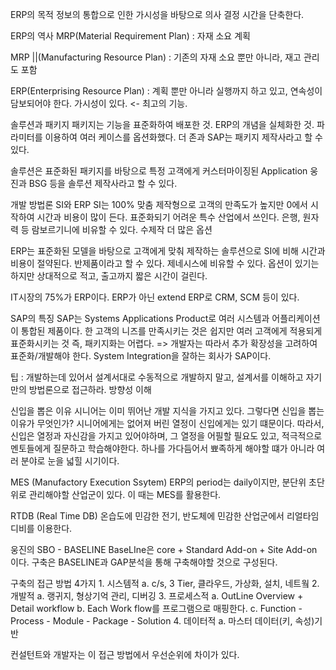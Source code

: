 ERP의 목적
정보의 통합으로 인한 가시성을 바탕으로 의사 결정 시간을 단축한다.

ERP의 역사
MRP(Material Requirement Plan) : 자재 소요 계획

MRP ||(Manufacturing Resource Plan) : 기존의 자재 소요 뿐만 아니라, 재고 관리도 포함

ERP(Enterprising Resource Plan) : 계획 뿐만 아니라 실행까지 하고 있고, 연속성이 담보되어야 한다.
가시성이 있다. <- 최고의 기능.

솔루션과 패키지
패키지는 기능을 표준화하여 배포한 것. ERP의 개념을 실체화한 것. 파라미터를 이용하여 여러 케이스를 옵션화했다. 더 존과 SAP는 패키지 제작사라고 할 수 있다.

솔루션은 표준화된 패키지를 바탕으로 특정 고객에게 커스터마이징된 Application
웅진과 BSG 등을 솔루션 제작사라고 할 수 있다.

개발 방법론 SI와 ERP
SI는 100% 맞춤 제작형으로 고객의 만족도가 높지만 0에서 시작하여 시간과 비용이 많이 든다.
표준화되기 어려운 특수 산업에서 쓰인다. 은행, 원자력 등
람보르기니에 비유할 수 있다. 수제작  더 많은 옵션

ERP는 표준화된 모델을 바탕으로 고객에게 맞춰 제작하는 솔루션으로 SI에 비해 시간과 비용이 절약된다.
반제품이라고 할 수 있다. 
제네시스에 비유할 수 있다. 옵션이 있기는 하지만 상대적으로 적고, 출고까지 짧은 시간이 걸린다.

IT시장의 75%가 ERP이다.
ERP가 아닌 extend ERP로 CRM, SCM 등이 있다.

SAP의 특징
SAP는 Systems Applications Product로 여러 시스템과 어플리케이션이 통합된 제품이다.
한 고객의 니즈를 만족시키는 것은 쉽지만 여러 고객에게 적용되게 표준화시키는 것 즉, 패키지화는 어렵다. => 개발자는 따라서 추가 확장성을 고려하여 표준화/개발해야 한다.
System Integration을 잘하는 회사가 SAP이다.

팁 : 개발하는데 있어서 설계서대로 수동적으로 개발하지 말고, 설계서를 이해하고 자기만의 방법론으로 접근하라. 방향성 이해

신입을 뽑은 이유
시니어는 이미 뛰어난 개발 지식을 가지고 있다. 그렇다면 신입을 뽑는 이유가 무엇인가?
시니어에게는 없어져 버린 열정이 신입에게는 있기 떄문이다. 따라서, 신입은 열정과 자신감을 가지고 있어야하며, 그 열정을 어필할 필요도 있고, 적극적으로 멘토들에게 질문하고 학습해야한다.
하나를 가다듬어서 뾰족하게 해야할 떄가 아니라 여러 분야로 눈을 넓힐 시기이다.

MES (Manufactory Execution Ssytem)
ERP의 period는 daily이지만, 분단위 초단위로 관리해야할 산업군이 있다. 이 때는  MES를 활용한다. 

RTDB (Real Time DB)
온습도에 민감한 전기, 반도체에 민감한 산업군에서 리얼타임디비를 이용한다.

웅진의 SBO - BASELINE
BaseLIne은 core + Standard Add-on + Site Add-on 이다.
구축은 BASELINE과 GAP분석을 통해 구축해야할 것으로 구성된다.

구축의 접근 방법 4가지
	1. 시스템적
		a. c/s, 3 Tier, 클라우드, 가상화, 설치, 네트웤
	2. 개발적
		a. 랭귀지, 형상기억 관리, 디버깅
	3. 프로세스적
		a. OutLine Overview + Detail workflow
		b. Each Work flow를 프로그램으로 매핑한다.
		c. Function - Process - Module - Package - Solution
	4. 데이터적
		a. 마스터 데이터(키, 속성)기반

컨설턴트와 개발자는 이 접근 방법에서 우선순위에 차이가 있다. 
